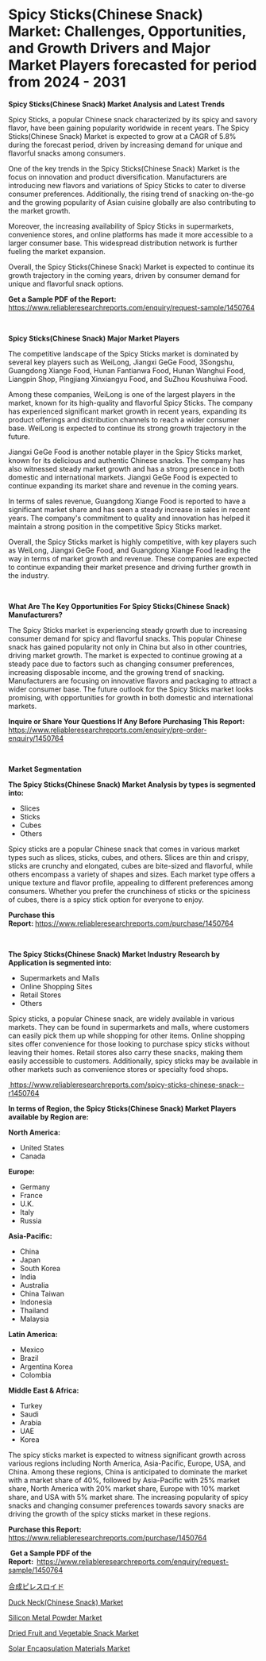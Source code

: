 <p><h1>Spicy Sticks(Chinese Snack) Market: Challenges, Opportunities, and Growth Drivers and Major Market Players forecasted for period from 2024 - 2031</h1></p><p><strong>Spicy Sticks(Chinese Snack) Market Analysis and Latest Trends</strong></p>
<p><p>Spicy Sticks, a popular Chinese snack characterized by its spicy and savory flavor, have been gaining popularity worldwide in recent years. The Spicy Sticks(Chinese Snack) Market is expected to grow at a CAGR of 5.8% during the forecast period, driven by increasing demand for unique and flavorful snacks among consumers.</p><p>One of the key trends in the Spicy Sticks(Chinese Snack) Market is the focus on innovation and product diversification. Manufacturers are introducing new flavors and variations of Spicy Sticks to cater to diverse consumer preferences. Additionally, the rising trend of snacking on-the-go and the growing popularity of Asian cuisine globally are also contributing to the market growth.</p><p>Moreover, the increasing availability of Spicy Sticks in supermarkets, convenience stores, and online platforms has made it more accessible to a larger consumer base. This widespread distribution network is further fueling the market expansion.</p><p>Overall, the Spicy Sticks(Chinese Snack) Market is expected to continue its growth trajectory in the coming years, driven by consumer demand for unique and flavorful snack options.</p></p>
<p><strong>Get a Sample PDF of the Report:&nbsp;</strong> <a href="https://www.reliableresearchreports.com/enquiry/request-sample/1450764">https://www.reliableresearchreports.com/enquiry/request-sample/1450764</a></p>
<p>&nbsp;</p>
<p><strong>Spicy Sticks(Chinese Snack) Major Market Players</strong></p>
<p><p>The competitive landscape of the Spicy Sticks market is dominated by several key players such as WeiLong, Jiangxi GeGe Food, 3Songshu, Guangdong Xiange Food, Hunan Fantianwa Food, Hunan Wanghui Food, Liangpin Shop, Pingjiang Xinxiangyu Food, and SuZhou Koushuiwa Food.</p><p>Among these companies, WeiLong is one of the largest players in the market, known for its high-quality and flavorful Spicy Sticks. The company has experienced significant market growth in recent years, expanding its product offerings and distribution channels to reach a wider consumer base. WeiLong is expected to continue its strong growth trajectory in the future.</p><p>Jiangxi GeGe Food is another notable player in the Spicy Sticks market, known for its delicious and authentic Chinese snacks. The company has also witnessed steady market growth and has a strong presence in both domestic and international markets. Jiangxi GeGe Food is expected to continue expanding its market share and revenue in the coming years.</p><p>In terms of sales revenue, Guangdong Xiange Food is reported to have a significant market share and has seen a steady increase in sales in recent years. The company's commitment to quality and innovation has helped it maintain a strong position in the competitive Spicy Sticks market.</p><p>Overall, the Spicy Sticks market is highly competitive, with key players such as WeiLong, Jiangxi GeGe Food, and Guangdong Xiange Food leading the way in terms of market growth and revenue. These companies are expected to continue expanding their market presence and driving further growth in the industry.</p></p>
<p>&nbsp;</p>
<p><strong>What Are The Key Opportunities For Spicy Sticks(Chinese Snack) Manufacturers?</strong></p>
<p><p>The Spicy Sticks market is experiencing steady growth due to increasing consumer demand for spicy and flavorful snacks. This popular Chinese snack has gained popularity not only in China but also in other countries, driving market growth. The market is expected to continue growing at a steady pace due to factors such as changing consumer preferences, increasing disposable income, and the growing trend of snacking. Manufacturers are focusing on innovative flavors and packaging to attract a wider consumer base. The future outlook for the Spicy Sticks market looks promising, with opportunities for growth in both domestic and international markets.</p></p>
<p><strong>Inquire or Share Your Questions If Any Before Purchasing This Report:</strong> <a href="https://www.reliableresearchreports.com/enquiry/pre-order-enquiry/1450764">https://www.reliableresearchreports.com/enquiry/pre-order-enquiry/1450764</a></p>
<p>&nbsp;</p>
<p><strong>Market Segmentation</strong></p>
<p><strong>The Spicy Sticks(Chinese Snack) Market Analysis by types is segmented into:</strong></p>
<p><ul><li>Slices</li><li>Sticks</li><li>Cubes</li><li>Others</li></ul></p>
<p><p>Spicy sticks are a popular Chinese snack that comes in various market types such as slices, sticks, cubes, and others. Slices are thin and crispy, sticks are crunchy and elongated, cubes are bite-sized and flavorful, while others encompass a variety of shapes and sizes. Each market type offers a unique texture and flavor profile, appealing to different preferences among consumers. Whether you prefer the crunchiness of sticks or the spiciness of cubes, there is a spicy stick option for everyone to enjoy.</p></p>
<p><strong>Purchase this Report:&nbsp;</strong><a href="https://www.reliableresearchreports.com/purchase/1450764">https://www.reliableresearchreports.com/purchase/1450764</a></p>
<p>&nbsp;</p>
<p><strong>The Spicy Sticks(Chinese Snack) Market Industry Research by Application is segmented into:</strong></p>
<p><ul><li>Supermarkets and Malls</li><li>Online Shopping Sites</li><li>Retail Stores</li><li>Others</li></ul></p>
<p><p>Spicy sticks, a popular Chinese snack, are widely available in various markets. They can be found in supermarkets and malls, where customers can easily pick them up while shopping for other items. Online shopping sites offer convenience for those looking to purchase spicy sticks without leaving their homes. Retail stores also carry these snacks, making them easily accessible to customers. Additionally, spicy sticks may be available in other markets such as convenience stores or specialty food shops.</p></p>
<p><a href="https://www.reliableresearchreports.com/spicy-sticks-chinese-snack--r1450764">&nbsp;https://www.reliableresearchreports.com/spicy-sticks-chinese-snack--r1450764</a></p>
<p><strong>In terms of Region, the Spicy Sticks(Chinese Snack) Market Players available by Region are:</strong></p>
<p>
    <p> <strong> North America: </strong>
        <ul>
            <li>United States</li>
            <li>Canada</li>
        </ul>
        </p> 
    <p> <strong> Europe: </strong>
        <ul>
            <li>Germany</li>
            <li>France</li>
            <li>U.K.</li>
            <li>Italy</li>
            <li>Russia</li>
        </ul>
        </p> 
    <p> <strong> Asia-Pacific: </strong>
        <ul>
            <li>China</li>
            <li>Japan</li>
            <li>South Korea</li>
            <li>India</li>
            <li>Australia</li>
            <li>China Taiwan</li>
            <li>Indonesia</li>
            <li>Thailand</li>
            <li>Malaysia</li>
        </ul>
        </p> 
    <p> <strong> Latin America: </strong>
        <ul>
            <li>Mexico</li>
            <li>Brazil</li>
            <li>Argentina Korea</li>
            <li>Colombia</li>
        </ul>
        </p> 
    <p> <strong> Middle East & Africa: </strong>
        <ul>
            <li>Turkey</li>
            <li>Saudi</li>
            <li>Arabia</li>
            <li>UAE</li>
            <li>Korea</li>
        </ul>
    </p>
    </p>
<p><p>The spicy sticks market is expected to witness significant growth across various regions including North America, Asia-Pacific, Europe, USA, and China. Among these regions, China is anticipated to dominate the market with a market share of 40%, followed by Asia-Pacific with 25% market share, North America with 20% market share, Europe with 10% market share, and USA with 5% market share. The increasing popularity of spicy snacks and changing consumer preferences towards savory snacks are driving the growth of the spicy sticks market in these regions.</p></p>
<p><strong>Purchase this Report: </strong><a href="https://www.reliableresearchreports.com/purchase/1450764">https://www.reliableresearchreports.com/purchase/1450764</a></p>
<p>&nbsp;<strong>Get a Sample PDF of the Report:&nbsp;&nbsp;</strong><a href="https://www.reliableresearchreports.com/enquiry/request-sample/1450764">https://www.reliableresearchreports.com/enquiry/request-sample/1450764</a></p>
<p><strong></strong></p>
<p><p><a href="https://github.com/hilmi-2a/Market-Research-Report-List-1/blob/main/154749219608.md">合成ピレスロイド</a></p><p><a href="https://github.com/brenzgnarento/Market-Research-Report-List-2/blob/main/duck-neckchinese-snack-market.md">Duck Neck(Chinese Snack) Market</a></p><p><a href="https://issuu.com/reportprime-2/docs/silicon-metal-powder-market-size-2030.pptx">Silicon Metal Powder Market</a></p><p><a href="https://github.com/jerrycopelandthomaswsqd8q/Market-Research-Report-List-2/blob/main/dried-fruit-and-vegetable-snack-market.md">Dried Fruit and Vegetable Snack Market</a></p><p><a href="https://issuu.com/reportprime-2/docs/solar-encapsulation-materials-market-size-2030.ppt">Solar Encapsulation Materials Market</a></p></p>